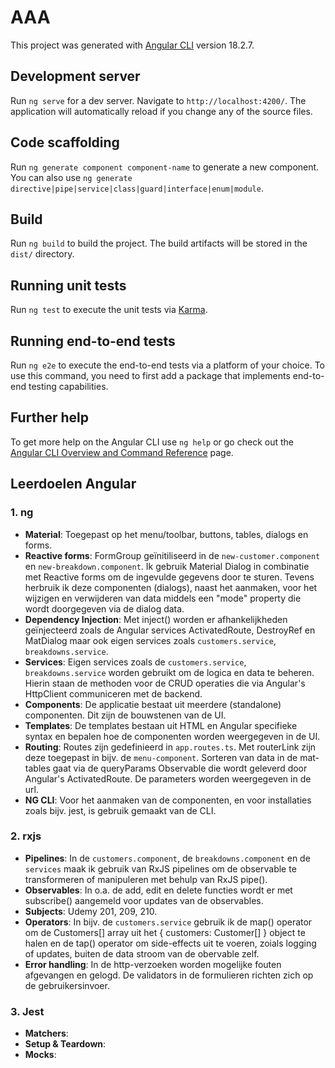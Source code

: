 # AAA

This project was generated with [Angular CLI](https://github.com/angular/angular-cli) version 18.2.7.

## Development server

Run `ng serve` for a dev server. Navigate to `http://localhost:4200/`. The application will automatically reload if you change any of the source files.

## Code scaffolding

Run `ng generate component component-name` to generate a new component. You can also use `ng generate directive|pipe|service|class|guard|interface|enum|module`.

## Build

Run `ng build` to build the project. The build artifacts will be stored in the `dist/` directory.

## Running unit tests

Run `ng test` to execute the unit tests via [Karma](https://karma-runner.github.io).

## Running end-to-end tests

Run `ng e2e` to execute the end-to-end tests via a platform of your choice. To use this command, you need to first add a package that implements end-to-end testing capabilities.

## Further help

To get more help on the Angular CLI use `ng help` or go check out the [Angular CLI Overview and Command Reference](https://angular.dev/tools/cli) page.


## Leerdoelen Angular

### 1. ng
- **Material**: Toegepast op het menu/toolbar, buttons, tables, dialogs en forms. 
- **Reactive forms**: FormGroup geïnitiliseerd in de `new-customer.component` en `new-breakdown.component`. Ik gebruik Material Dialog in combinatie met Reactive forms om de ingevulde gegevens door te sturen. Tevens herbruik ik deze componenten (dialogs), naast het aanmaken, voor het wijzigen en verwijderen van data middels een "mode" property die wordt doorgegeven via de dialog data.
- **Dependency Injection**: Met inject() worden er afhankelijkheden geïnjecteerd zoals de Angular services ActivatedRoute, DestroyRef en MatDialog maar ook eigen services zoals `customers.service`, `breakdowns.service`.
- **Services**: Eigen services zoals de `customers.service`, `breakdowns.service` worden gebruikt om de logica en data te beheren. Hierin staan de methoden voor de CRUD operaties die via Angular's HttpClient communiceren met de backend.
- **Components**: De applicatie bestaat uit meerdere (standalone) componenten. Dit zijn de bouwstenen van de UI.
- **Templates**: De templates bestaan uit HTML en Angular specifieke syntax en bepalen hoe de componenten worden weergegeven in de UI.
- **Routing**: Routes zijn gedefinieerd in `app.routes.ts`. Met routerLink zijn deze toegepast in bijv. de `menu-component`. Sorteren van data in de mat-tables gaat via de queryParams Observable die wordt geleverd door Angular's ActivatedRoute. De parameters worden weergegeven in de url. 
- **NG CLI**: Voor het aanmaken van de componenten, en voor installaties zoals bijv. jest, is gebruik gemaakt van de CLI.

### 2. rxjs
- **Pipelines**: In de `customers.component`, de `breakdowns.component` en de `services` maak ik gebruik van RxJS pipelines om de observable te transformeren of manipuleren met behulp van RxJS pipe().  
- **Observables**: In o.a. de add, edit en delete functies wordt er met subscribe() aangemeld voor updates van de observables. 
- **Subjects**: Udemy 201, 209, 210.
- **Operators**: In bijv. de `customers.service` gebruik ik de map() operator om de Customers[] array uit het { customers: Customer[] } object te halen en de tap() operator om side-effects uit te voeren, zoials logging of updates, buiten de data stroom van de obervable zelf. 
- **Error handling**: In de http-verzoeken worden mogelijke fouten afgevangen en gelogd. De validators in de formulieren richten zich op de gebruikersinvoer. 

### 3. Jest
- **Matchers**:
- **Setup & Teardown**:
- **Mocks**:
